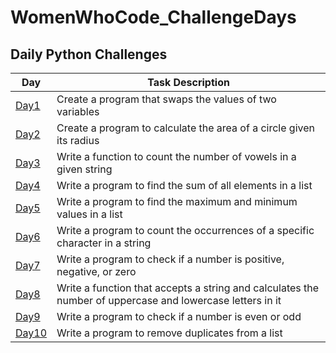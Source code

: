 # WomenWhoCode_ChallengeDays


## Daily Python Challenges

Day  | Task Description 
-- | -- 
[Day1](https://github.com/mags337/WWC_ChallengeDays/blob/main/python_challenges/area_of_circle_better.py)  | Create a program that swaps the values of two variables 
[Day2](https://github.com/mags337/WWC_ChallengeDays/blob/main/python_challenges/switch_inputs_better.py)   | Create a program to calculate the area of a circle given its radius 
[Day3](https://github.com/mags337/WWC_ChallengeDays/blob/main/python_challenges/vowel_counter_better.py)  | Write a function to count the number of vowels in a given string  
[Day4](https://github.com/mags337/WWC_ChallengeDays/blob/main/python_challenges/sum_of_elements.py) | Write a program to find the sum of all elements in a list
[Day5](https://github.com/mags337/WWC_ChallengeDays/blob/main/python_challenges/find_min_max.py) | Write a program to find the maximum and minimum values in a list
[Day6](https://github.com/mags337/WWC_ChallengeDays/blob/main/python_challenges/count_letter.py) | Write a program to count the occurrences of a specific character in a string
[Day7](https://github.com/mags337/WWC_ChallengeDays/blob/main/python_challenges/pos_neg_null.py) | Write a program to check if a number is positive, negative, or zero
[Day8](https://github.com/mags337/WWC_ChallengeDays/blob/main/python_challenges/uppercase_lowercase_count.py) | Write a function that accepts a string and calculates the number of uppercase and lowercase letters in it
[Day9](https://github.com/mags337/WWC_ChallengeDays/blob/main/python_challenges/even_or_odd.py) | Write a program to check if a number is even or odd
[Day10](https://github.com/mags337/WWC_ChallengeDays/blob/main/python_challenges/remove_duplicates.py) | Write a program to remove duplicates from a list
